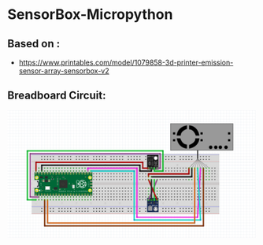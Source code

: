 # SensorBox-Micropython

## Based on :
- https://www.printables.com/model/1079858-3d-printer-emission-sensor-array-sensorbox-v2

## Breadboard Circuit:
![Representation of the circuit on a breadboard](/Circuit.png)
